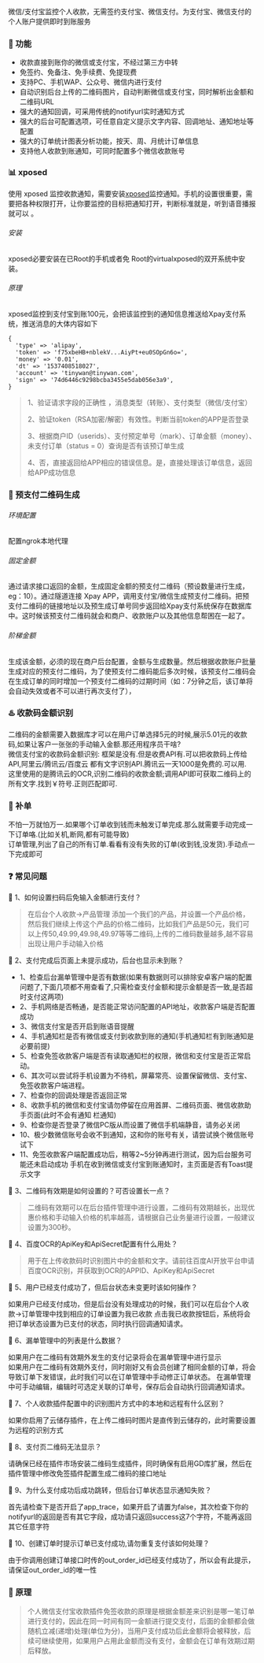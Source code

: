 微信/支付宝监控个人收款，无需签约支付宝、微信支付。为支付宝、微信支付的个人账户提供即时到账服务  

### :musical_score:  功能   
* 收款直接到账你的微信或支付宝，不经过第三方中转  
* 免签约、免备注、免手续费、免提现费  
* 支持PC、手机WAP、公众号、微信内进行支付  
* 自动识别后台上传的二维码图片，自动判断微信或支付宝，同时解析出金额和二维码URL  
* 强大的通知回调，可采用传统的notifyurl实时通知方式  
* 强大的后台可配置选项，可任意自定义提示文字内容、回调地址、通知地址等配置  
* 强大的订单统计图表分析功能，按天、周、月统计订单信息  
* 支持他人收款到账通知，可同时配置多个微信收款账号  
### :bar_chart:  xposed  

使用 xposed 监控收款通知，需要安装[xposed](http://repo.xposed.info/)监控通知。手机的设置很重要，需要把各种权限打开，让你要监控的目标把通知打开，判断标准就是，听到语音播报就可以 。  
###### 安装   

xposed必要安装在已Root的手机或者免 Root的virtualxposed的双开系统中安装。  

###### 原理  

xposed监控到支付宝到账100元，会把该监控到的通知信息推送给Xpay支付系统，推送消息的大体内容如下

```
{
  'type' => 'alipay',
  'token' => 'f75xbeHB+nblekV...AiyPt+eu0SOpGn6o=',
  'money' => '0.01',
  'dt' => '1537408518027',
  'account' => 'tinywan@tinywan.com',
  'sign' => '74d6446c9298bcba3455e5dab056e3a9',
}
```
> 1、验证请求字段的正确性 ，消息类型（转账）、支付类型（微信/支付宝）
>
> 2、验证token（RSA加密/解密）有效性。判断当前token的APP是否登录
>
> 3、根据商户ID（userids）、支付预定单号（mark）、订单金额（money）、未支付订单（status = 0）查询是否有该预订单生成 
>
> 4、否，直接返回给APP相应的错误信息。是，直接处理该订单信息，返回给APP成功信息  

### :game_die:  预支付二维码生成   

###### 环境配置  

配置ngrok本地代理  

###### 固定金额  

通过请求接口返回的金额，生成固定金额的预支付二维码（预设数量进行生成，eg：10）。通过隧道连接 Xpay APP，调用支付宝/微信生成预支付二维码。把预支付二维码的链接地址以及预生成订单号同步返回给Xpay支付系统保存在数据库中。这时候该预支付二维码就会和商户、收款账户以及其他信息帮困在一起了。  

###### 阶梯金额   

生成该金额，必须的现在商户后台配置，金额与生成数量。然后根据收款账户批量生成对应的预支付二维码，为了使预支付二维码能后多次时候，该预支付二维码会在生成订单的同时增加一个预支付二维码的过期时间（如：7分钟之后，该订单将会自动失效或者不可以进行再次支付了），  

### :hotsprings:  收款码金额识别  

二维码的金额需要入数据库才可以在用户订单选择5元的时候,展示5.01元的收款码,如果让客户一张张的手动输入金额.那还用程序员干啥?  
微信支付宝的收款码金额识别:
框架是没有.但是收费API有.可以把收款码上传给API,阿里云/腾讯云/百度云 都有文字识别API.腾讯云一天1000是免费的.可以用.  
这里使用的是腾讯云的OCR,识别二维码的收款金额;调用API即可获取二维码上的所有文字.找到￥符号.正则匹配即可.

### :beginner: 补单  

不怕一万就怕万一.如果哪个订单收到钱而未触发订单完成.那么就需要手动完成一下订单咯.(比如关机,断网,都有可能导致)  
订单管理,列出了自己的所有订单.看看有没有失败的订单(收到钱,没发货).手动点一下完成即可  

### :question:  常见问题   

:speech_balloon:  1、如何设置扫码后免输入金额进行支付？  
>在后台个人收款->产品管理 添加一个我们的产品，并设置一个产品价格，然后我们继续上传这个产品的价格二维码，比如我们产品是50元，我们可以上传50,49.99,49.98,49.97等等二维码,上传的二维码数量越多,越不容易出现让用户手动输入价格  

:speech_balloon:  2、支付完成后页面上未提示成功，后台也显示未到账？  
* 1、检查后台漏单管理中是否有数据(如果有数据则可以排除安卓客户端的配置问题了,下面几项都不用查看了,只需检查支付金额和提示金额是否一致,是否超时支付这两项)    
* 2、手机网络是否畅通，是否能正常访问配置的API地址，收款客户端是否配置成功  
* 3、微信支付宝是否开启到账语音提醒  
* 4、手机通知栏是否有微信或支付到收款到账的通知(手机通知栏有到账通知是必要前提)  
* 5、检查免签收款客户端是否有读取通知栏的权限，微信和支付宝是否正常启动。  
* 6、其次可以尝试将手机设置为不待机，屏幕常亮、设置保留微信、支付宝、免签收款客户端进程。  
* 7、检查你的回调处理是否返回正常  
* 8、收款手机的微信和支付宝请勿停留在应用首屏、二维码页面、微信收款助手页面(此时不会有通知 栏通知)  
* 9、检查你是否登录了微信PC版从而设置了微信手机端静音，请务必关闭  
* 10、极少数微信账号会收不到通知，这和你的账号有关，请尝试换个微信账号试下  
* 11、免签收款客户端配置成功后，稍等2~5分钟再进行测试，因为后台服务可能还未启动成功
手机在收到微信或支付宝到账通知时，主页面是否有Toast提示文字  


:speech_balloon:  3、二维码有效期是如何设置的？可否设置长一点？  
> 二维码有效期可以在后台插件管理中进行设置，二维码有效期越长，出现优惠价格和手动输入价格的机率越高，请根据自己业务量进行设置，一般建议设置为300秒。  


:speech_balloon:  4、百度OCR的ApiKey和ApiSecret配置有什么用处？  
> 用于在上传收款码时识别图片中的金额和文字。请前往百度AI开放平台申请百度OCR识别，并获取到OCR的APPID、ApiKey和ApiSecret  


:speech_balloon:  5、用户已经支付成功了，但后台状态未变更时该如何操作？  

如果用户已经支付成功，但是后台没有处理成功的时候，我们可以在后台个人收款->订单管理中找到相应的订单设置为我已收款
点击我已收款按钮后，系统将会把订单状态设置为已支付的状态，同时执行回调通知请求。


:speech_balloon:  6、漏单管理中的列表是什么数据？  

如果用户在二维码有效期外发生的支付记录将会在漏单管理中进行显示  
如果用户在二维码有效期外支付，同时刚好又有会员创建了相同金额的订单，将会导致订单下发错误，此时我们可以在订单管理中手动修正订单状态。
在漏单管理中可手动编辑，编辑时可选定关联的订单号，保存后会自动执行回调通知请求。


:speech_balloon:  7、个人收款插件配置中的识别图片方式中的本地和远程有什么区别？  

如果你启用了云储存插件，在上传二维码时图片是直传到云储存的，此时需要设置为远程的识别方式  

:speech_balloon:  8、支付页二维码无法显示？  

请确保已经在插件市场安装二维码生成插件，同时确保有启用GD库扩展，然后在插件管理中修改免签插件配置生成二维码的接口地址  

:speech_balloon:  9、为什么支付成功后成功跳转，但后台订单状态显示通知失败？  

首先请检查下是否开启了app_trace，如果开启了请置为false，其次检查下你的notifyurl的返回是否有其它字段，成功请只返回success这7个字符，不能再返回其它任意字符  

:speech_balloon:  10、创建订单时提示订单已支付成功,请勿重复支付该如何处理？  

由于你调用创建订单接口时传的out_order_id已经支付成功了，所以会有此提示，请保证out_order_id的唯一性  

### :book: 原理

>  个人微信支付宝收款插件免签收款的原理是根据金额差来识别是哪一笔订单进行支付的，因此在同一时间有同一金额进行提交支付，后面的金额都会做随机立减(递增)处理(单位为分)，当用户支付成功后此金额将会被释放，后续可继续使用，如果用户占用此金额而没有支付，金额会在订单有效期过期后释放。  

